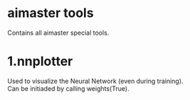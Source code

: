 aimaster tools
==============

Contains all aimaster special tools.  

1.nnplotter
===========
  
  Used to visualize the Neural Network (even during training).  
  Can be initiaded by calling weights(True).  